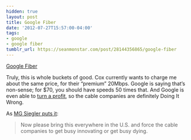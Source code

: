 ```yaml
---
hidden: true
layout: post
title: Google Fiber
date: '2012-07-27T15:57:00-04:00'
tags:
- google
- google fiber
tumblr_url: https://seanmonstar.com/post/28144356865/google-fiber
---
```

[Google Fiber](http://googleblog.blogspot.com/2012/07/super-fast-fiber-for-kansas-city.html)  

Truly, this is whole buckets of good. Cox currently wants to charge me about the same price, for their “premium” 20Mbps. Google is saying that’s non-sense; for $70, you should have speeds 50 times that. And Google is even able to [turn a profit](http://gigaom.com/2012/07/26/the-economics-of-google-fiber-and-what-it-means-for-u-s-broadband/), so the cable companies are definitely Doing It Wrong.

As [MG Siegler puts it](http://parislemon.com/post/28088266220/google-fiber-is-the-very-best-of-google):

> Now please bring this everywhere in the U.S. and force the cable companies to get busy innovating or get busy dying.

